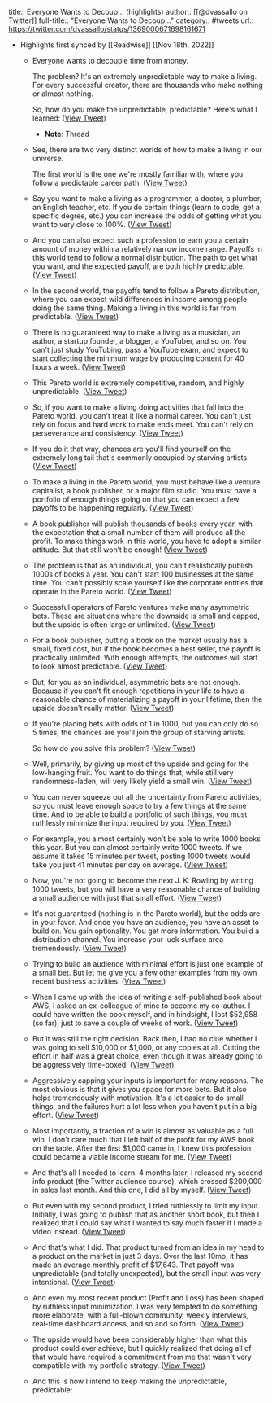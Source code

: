 title:: Everyone Wants to Decoup... (highlights)
author:: [[@dvassallo on Twitter]]
full-title:: "Everyone Wants to Decoup..."
category:: #tweets
url:: https://twitter.com/dvassallo/status/1369000671698161671

- Highlights first synced by [[Readwise]] [[Nov 18th, 2022]]
	- Everyone wants to decouple time from money.
	  
	  The problem? It's an extremely unpredictable way to make a living. For every successful creator, there are thousands who make nothing or almost nothing.
	  
	  So, how do you make the unpredictable, predictable? Here's what I learned: ([View Tweet](https://twitter.com/dvassallo/status/1369000642967142401))
		- **Note**: Thread
	- See, there are two very distinct worlds of how to make a living in our universe.
	  
	  The first world is the one we're mostly familiar with, where you follow a predictable career path. ([View Tweet](https://twitter.com/dvassallo/status/1369000643789283330))
	- Say you want to make a living as a programmer, a doctor, a plumber, an English teacher, etc. If you do certain things (learn to code, get a specific degree, etc.) you can increase the odds of getting what you want to very close to 100%. ([View Tweet](https://twitter.com/dvassallo/status/1369000644707823626))
	- And you can also expect such a profession to earn you a certain amount of money within a relatively narrow income range. Payoffs in this world tend to follow a normal distribution. The path to get what you want, and the expected payoff, are both highly predictable. ([View Tweet](https://twitter.com/dvassallo/status/1369000645676695556))
	- In the second world, the payoffs tend to follow a Pareto distribution, where you can expect wild differences in income among people doing the same thing. Making a living in this world is far from predictable. ([View Tweet](https://twitter.com/dvassallo/status/1369000646821752839))
	- There is no guaranteed way to make a living as a musician, an author, a startup founder, a blogger, a YouTuber, and so on. You can't just study YouTubing, pass a YouTube exam, and expect to start collecting the minimum wage by producing content for 40 hours a week. ([View Tweet](https://twitter.com/dvassallo/status/1369000647685775370))
	- This Pareto world is extremely competitive, random, and highly unpredictable. ([View Tweet](https://twitter.com/dvassallo/status/1369000648633618433))
	- So, if you want to make a living doing activities that fall into the Pareto world, you can't treat it like a normal career. You can't just rely on focus and hard work to make ends meet. You can't rely on perseverance and consistency. ([View Tweet](https://twitter.com/dvassallo/status/1369000649522896903))
	- If you do it that way, chances are you'll find yourself on the extremely long tail that's commonly occupied by starving artists. ([View Tweet](https://twitter.com/dvassallo/status/1369000650357551107))
	- To make a living in the Pareto world, you must behave like a venture capitalist, a book publisher, or a major film studio. You must have a portfolio of enough things going on that you can expect a few payoffs to be happening regularly. ([View Tweet](https://twitter.com/dvassallo/status/1369000651330641923))
	- A book publisher will publish thousands of books every year, with the expectation that a small number of them will produce all the profit. To make things work in this world, you have to adopt a similar attitude. But that still won’t be enough! ([View Tweet](https://twitter.com/dvassallo/status/1369000652400164867))
	- The problem is that as an individual, you can't realistically publish 1000s of books a year. You can't start 100 businesses at the same time. You can't possibly scale yourself like the corporate entities that operate in the Pareto world. ([View Tweet](https://twitter.com/dvassallo/status/1369000653398433800))
	- Successful operators of Pareto ventures make many asymmetric bets. These are situations where the downside is small and capped, but the upside is often large or unlimited. ([View Tweet](https://twitter.com/dvassallo/status/1369000654350483459))
	- For a book publisher, putting a book on the market usually has a small, fixed cost, but if the book becomes a best seller, the payoff is practically unlimited. With enough attempts, the outcomes will start to look almost predictable. ([View Tweet](https://twitter.com/dvassallo/status/1369000655285854216))
	- But, for you as an individual, asymmetric bets are not enough. Because if you can't fit enough repetitions in your life to have a reasonable chance of materializing a payoff in your lifetime, then the upside doesn't really matter. ([View Tweet](https://twitter.com/dvassallo/status/1369000656091111438))
	- If you're placing bets with odds of 1 in 1000, but you can only do so 5 times, the chances are you'll join the group of starving artists.
	  
	  So how do you solve this problem? ([View Tweet](https://twitter.com/dvassallo/status/1369000656938409987))
	- Well, primarily, by giving up most of the upside and going for the low-hanging fruit. You want to do things that, while still very randomness-laden, will very likely yield a small win. ([View Tweet](https://twitter.com/dvassallo/status/1369000657882071040))
	- You can never squeeze out all the uncertainty from Pareto activities, so you must leave enough space to try a few things at the same time. And to be able to build a portfolio of such things, you must ruthlessly minimize the input required by you. ([View Tweet](https://twitter.com/dvassallo/status/1369000658918080518))
	- For example, you almost certainly won’t be able to write 1000 books this year. But you can almost certainly write 1000 tweets. If we assume it takes 15 minutes per tweet, posting 1000 tweets would take you just 41 minutes per day on average. ([View Tweet](https://twitter.com/dvassallo/status/1369000659849187339))
	- Now, you're not going to become the next J. K. Rowling by writing 1000 tweets, but you will have a very reasonable chance of building a small audience with just that small effort. ([View Tweet](https://twitter.com/dvassallo/status/1369000660784545801))
	- It's not guaranteed (nothing is in the Pareto world), but the odds are in your favor. And once you have an audience, you have an asset to build on. You gain optionality. You get more information. You build a distribution channel. You increase your luck surface area tremendously. ([View Tweet](https://twitter.com/dvassallo/status/1369000661732495361))
	- Trying to build an audience with minimal effort is just one example of a small bet. But let me give you a few other examples from my own recent business activities. ([View Tweet](https://twitter.com/dvassallo/status/1369000662562902025))
	- When I came up with the idea of writing a self-published book about AWS, I asked an ex-colleague of mine to become my co-author. I could have written the book myself, and in hindsight, I lost $52,958 (so far), just to save a couple of weeks of work. ([View Tweet](https://twitter.com/dvassallo/status/1369000663364087839))
	- But it was still the right decision. Back then, I had no clue whether I was going to sell $10,000 or $1,000, or any copies at all. Cutting the effort in half was a great choice, even though it was already going to be aggressively time-boxed. ([View Tweet](https://twitter.com/dvassallo/status/1369000664345509889))
	- Aggressively capping your inputs is important for many reasons. The most obvious is that it gives you space for more bets. But it also helps tremendously with motivation. It's a lot easier to do small things, and the failures hurt a lot less when you haven’t put in a big effort. ([View Tweet](https://twitter.com/dvassallo/status/1369000665297588225))
	- Most importantly, a fraction of a win is almost as valuable as a full win. I don't care much that I left half of the profit for my AWS book on the table. After the first $1,000 came in, I knew this profession could became a viable income stream for me. ([View Tweet](https://twitter.com/dvassallo/status/1369000666111311877))
	- And that's all I needed to learn. 4 months later, I released my second info product (the Twitter audience course), which crossed $200,000 in sales last month. And this one, I did all by myself. ([View Tweet](https://twitter.com/dvassallo/status/1369000667017314316))
	- But even with my second product, I tried ruthlessly to limit my input. Initially, I was going to publish that as another short book, but then I realized that I could say what I wanted to say much faster if I made a video instead. ([View Tweet](https://twitter.com/dvassallo/status/1369000667906457602))
	- And that's what I did. That product turned from an idea in my head to a product on the market in just 3 days. Over the last 10mo, it has made an average monthly profit of $17,643. That payoff was unpredictable (and totally unexpected), but the small input was very intentional. ([View Tweet](https://twitter.com/dvassallo/status/1369000668795637767))
	- And even my most recent product (Profit and Loss) has been shaped by ruthless input minimization. I was very tempted to do something more elaborate, with a full-blown community, weekly interviews, real-time dashboard access, and so and so forth. ([View Tweet](https://twitter.com/dvassallo/status/1369000669789777921))
	- The upside would have been considerably higher than what this product could ever achieve, but I quickly realized that doing all of that would have required a commitment from me that wasn't very compatible with my portfolio strategy. ([View Tweet](https://twitter.com/dvassallo/status/1369000670758645770))
	- And this is how I intend to keep making the unpredictable, predictable: